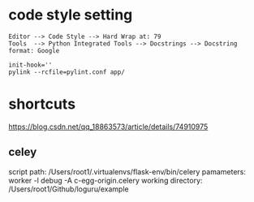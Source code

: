 # code style setting

```
Editor --> Code Style --> Hard Wrap at: 79
Tools  --> Python Integrated Tools --> Docstrings --> Docstring format: Google

init-hook=''
pylink --rcfile=pylint.conf app/
```



# shortcuts
https://blog.csdn.net/qq_18863573/article/details/74910975

## celey
script path: /Users/root1/.virtualenvs/flask-env/bin/celery
pamameters: worker -l debug -A c-egg-origin.celery
working directory: /Users/root1/Github/loguru/example
